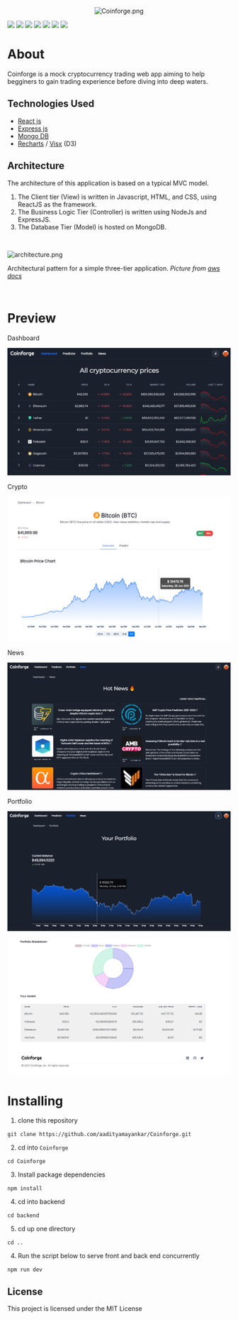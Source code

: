<p align="center">
  <img src='https://i.postimg.cc/4Nh6F4WR/Coinforge.png' alt = 'Coinforge.png'/>
</p>
<p>
<img src="https://img.shields.io/badge/React-20232A?style=for-the-badge&logo=react&logoColor=61DAFB" />
<img src="https://img.shields.io/badge/MongoDB-4EA94B?style=for-the-badge&logo=mongodb&logoColor=white" />
<img src="https://img.shields.io/badge/Express.js-000000?style=for-the-badge&logo=express&logoColor=white" />
<img src="https://img.shields.io/badge/Material--UI-0081CB?style=for-the-badge&logo=material-ui&logoColor=white" />
<img src="https://img.shields.io/badge/JWT-black?style=for-the-badge&logo=JSON%20web%20tokens" />
<img src="https://img.shields.io/badge/Redux-593D88?style=for-the-badge&logo=redux&logoColor=white" />
<img src="https://img.shields.io/badge/Chakra--UI-319795?style=for-the-badge&logo=chakra-ui&logoColor=white" />
</p>
<!-- [coinfoge.com]() -->

# About

Coinforge is a mock cryptocurrency trading web app aiming to help begginers to gain trading experience before diving into deep waters.

## Technologies Used
* [React js](https://react.com) 
* [Express js](https://expressjs.com/)
* [Mongo DB](https://docs.atlas.mongodb.com/)
* [Recharts](https://recharts.org/) / [Visx](https://airbnb.io/visx/) (D3)


## Architecture

The architecture of this application is based on a typical MVC model.

1. The Client tier (View) is written in Javascript, HTML, and CSS, using ReactJS as the framework.
2. The Business Logic Tier (Controller) is written using NodeJs and ExpressJS. 
3. The Database Tier (Model) is hosted on MongoDB.<br>

<br>

![architecture.png](https://docs.aws.amazon.com/whitepapers/latest/serverless-multi-tier-architectures-api-gateway-lambda/images/image2.png)

Architectural pattern for a simple three-tier application.
_Picture from [aws docs](https://docs.aws.amazon.com/whitepapers/latest/serverless-multi-tier-architectures-api-gateway-lambda/three-tier-architecture-overview.html)_

<br>

# Preview

Dashboard

![dashboard.png](./src/assets/landingPage/dashboard.png)

Crypto

![asset.png](./src/assets/landingPage/asset.png)

News

![news.png](./src/assets/landingPage/news.png)

Portfolio

![portfolio.png](./src/assets/landingPage/portfolio.png)

![news.png](./src/assets/landingPage/portfolio2.png)

# Installing

1. clone this repository

```
git clone https://github.com/aadityamayankar/Coinforge.git
```

2. cd into `Coinforge`

```
cd Coinforge
```

3. Install package dependencies

```
npm install
```

4. cd into backend

```
cd backend
```

5. cd up one directory

```
cd ..
```

4. Run the script below to serve front and back end concurrently

```
npm run dev
```

## License

This project is licensed under the MIT License 
